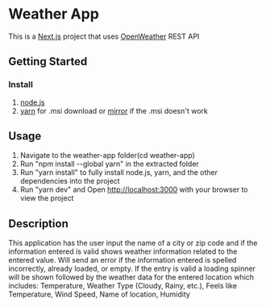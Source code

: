# Weather App 
This is a [Next.js](https://nextjs.org/) project that uses [OpenWeather](https://openweathermap.org/api) REST API 

## Getting Started

### Install
1) [node.js](https://nodejs.org/dist/v16.16.0/node-v16.16.0-x64.msi)
2) [yarn](https://github.com/yarnpkg/yarn/releases/download/v1.22.19/yarn-1.22.19.msi) for .msi download
    or [mirror](https://github.com/yarnpkg/yarn/releases/tag/v1.22.19) if the .msi doesn't work
   
## Usage
1) Navigate to the weather-app folder(cd weather-app)
2) Run "npm install --global yarn" in the extracted folder
3) Run "yarn install" to fully install node.js, yarn, and the other dependencies into the project
4) Run "yarn dev" and Open [http://localhost:3000](http://localhost:3000) with your browser to view the project

## Description
This application has the user input the name of a city or zip code and if the information entered is valid shows weather information related to the entered value.
  Will send an error if the information entered is spelled incorrectly, already loaded, or empty.
  If the entry is valid a loading spinner will be shown followed by the weather data for the entered location which      includes:
    Temperature,
    Weather Type (Cloudy, Rainy, etc.),
    Feels like Temperature,
    Wind Speed,
    Name of location,
    Humidity
